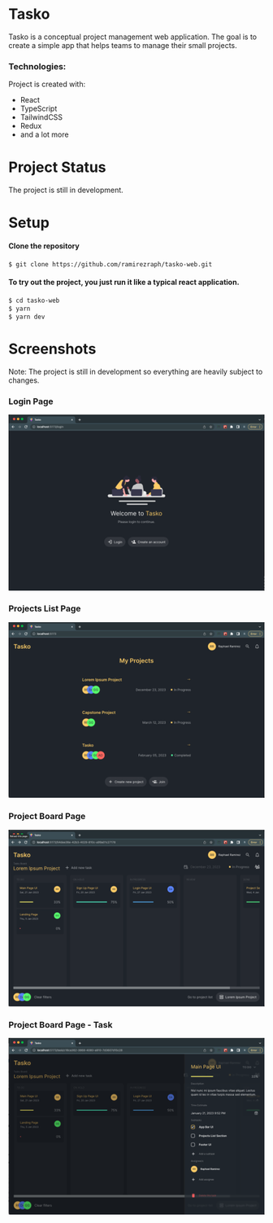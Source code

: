# Tasko

Tasko is a conceptual project management web application. The goal is to create a simple app that helps teams to manage their small projects. 

### Technologies:
Project is created with:
- React 
- TypeScript
- TailwindCSS
- Redux
- and a lot more

# Project Status
The project is still in development.

# Setup
#### Clone the repository
```ssh
$ git clone https://github.com/ramirezraph/tasko-web.git
```
#### To try out the project, you just run it like a typical react application.

```ssh
$ cd tasko-web
$ yarn
$ yarn dev
```

# Screenshots
Note: The project is still in development so everything are heavily subject to changes.

### Login Page
<img src="demo/login.png" />

### Projects List Page
<img src="demo/projects.png" />

### Project Board Page
<img src="demo/board.png" />

### Project Board Page - Task
<img src="demo/task.png" />
